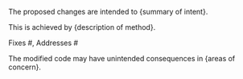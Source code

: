 The proposed changes are intended to {summary of intent}.

This is achieved by {description of method}.

Fixes #, Addresses #

The modified code may have unintended consequences in {areas of concern}.
